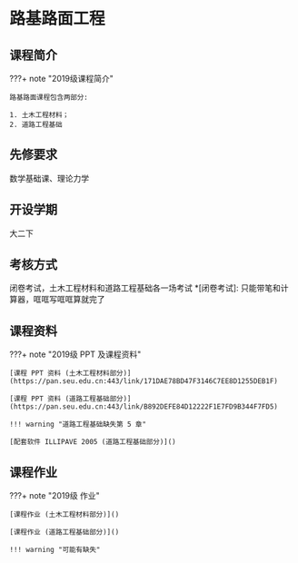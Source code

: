 # 路基路面工程

## 课程简介

???+ note "2019级课程简介"

    路基路面课程包含两部分: 
    
    1. 土木工程材料；
    2. 道路工程基础

## 先修要求

数学基础课、理论力学

## 开设学期

大二下

## 考核方式

闭卷考试，土木工程材料和道路工程基础各一场考试
*[闭卷考试]: 只能带笔和计算器，哐哐写哐哐算就完了

## 课程资料

???+ note "2019级 PPT 及课程资料"

    [课程 PPT 资料 (土木工程材料部分)](https://pan.seu.edu.cn:443/link/171DAE78BD47F3146C7EE8D1255DEB1F)

    [课程 PPT 资料 (道路工程基础部分)](https://pan.seu.edu.cn:443/link/B892DEFE84D12222F1E7FD9B344F7FD5)

    !!! warning "道路工程基础缺失第 5 章"

    [配套软件 ILLIPAVE 2005 (道路工程基础部分)]()

## 课程作业

???+ note "2019级 作业"

    [课程作业 (土木工程材料部分)]()

    [课程作业 (道路工程基础部分)]()

    !!! warning "可能有缺失"
